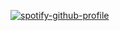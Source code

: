 [![spotify-github-profile](https://spotify-github-profile.vercel.app/api/view?uid=6n7cn18l2trc0t63r60lh39f0&cover_image=true&theme=default&show_offline=false&background_color=000000&interchange=false&bar_color_cover=false)](https://github.com/kittinan/spotify-github-profile)

